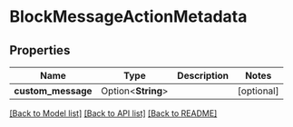 # BlockMessageActionMetadata

## Properties

Name | Type | Description | Notes
------------ | ------------- | ------------- | -------------
**custom_message** | Option<**String**> |  | [optional]

[[Back to Model list]](../README.md#documentation-for-models) [[Back to API list]](../README.md#documentation-for-api-endpoints) [[Back to README]](../README.md)


